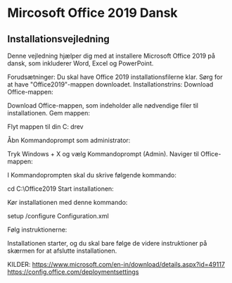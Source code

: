 # Mircosoft Office 2019 Dansk 
## Installationsvejledning
Denne vejledning hjælper dig med at installere Microsoft Office 2019 på dansk, som inkluderer Word, Excel og PowerPoint.

Forudsætninger:
Du skal have Office 2019 installationsfilerne klar. Sørg for at have "Office2019"-mappen downloadet.
Installationstrins:
Download Office-mappen:

Download Office-mappen, som indeholder alle nødvendige filer til installationen.
Gem mappen:

Flyt mappen til din C: drev 

Åbn Kommandoprompt som administrator:

Tryk Windows + X og vælg Kommandoprompt (Admin).
Naviger til Office-mappen:

I Kommandoprompten skal du skrive følgende kommando:

cd C:\Office2019
Start installationen:

Kør installationen med denne kommando:

setup /configure Configuration.xml

Følg instruktionerne:

Installationen starter, og du skal bare følge de videre instruktioner på skærmen for at afslutte installationen.

KILDER:
https://www.microsoft.com/en-in/download/details.aspx?id=49117
https://config.office.com/deploymentsettings
